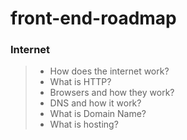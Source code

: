 # front-end-roadmap


### Internet
> - How does the internet work?
> - What is HTTP?
> - Browsers and how they work?
> - DNS and how it work?
> - What is Domain Name?
> - What is hosting?
